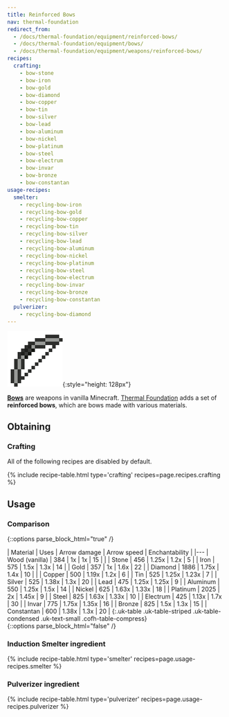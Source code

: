 ```yaml
---
title: Reinforced Bows
nav: thermal-foundation
redirect_from:
  - /docs/thermal-foundation/equipment/reinforced-bows/
  - /docs/thermal-foundation/equipment/bows/
  - /docs/thermal-foundation/equipment/weapons/reinforced-bows/
recipes:
  crafting:
    - bow-stone
    - bow-iron
    - bow-gold
    - bow-diamond
    - bow-copper
    - bow-tin
    - bow-silver
    - bow-lead
    - bow-aluminum
    - bow-nickel
    - bow-platinum
    - bow-steel
    - bow-electrum
    - bow-invar
    - bow-bronze
    - bow-constantan
usage-recipes:
  smelter:
    - recycling-bow-iron
    - recycling-bow-gold
    - recycling-bow-copper
    - recycling-bow-tin
    - recycling-bow-silver
    - recycling-bow-lead
    - recycling-bow-aluminum
    - recycling-bow-nickel
    - recycling-bow-platinum
    - recycling-bow-steel
    - recycling-bow-electrum
    - recycling-bow-invar
    - recycling-bow-bronze
    - recycling-bow-constantan
  pulverizer:
    - recycling-bow-diamond
---
```


![Reinforced Bows](/assets/images/thermal-foundation/bows.gif){:style="height: 128px"}


**[Bows](https://minecraft.gamepedia.com/Bow)** are weapons in vanilla
Minecraft. [Thermal Foundation](/docs/thermal-foundation/) adds a set of
**reinforced bows**, which are bows made with various materials.


Obtaining
---------

### Crafting
All of the following recipes are disabled by default.

{% include recipe-table.html type='crafting' recipes=page.recipes.crafting %}


Usage
-----

### Comparison
{::options parse_block_html="true" /}
<div class="uk-overflow-container">
| Material | Uses | Arrow damage | Arrow speed | Enchantability |
|---
| Wood (vanilla) | 384 | 1x | 1x | 15 |
|
| Stone | 456 | 1.25x | 1.2x | 5 |
| Iron | 575 | 1.5x | 1.3x | 14 |
| Gold | 357 | 1x | 1.6x | 22 |
| Diamond | 1886 | 1.75x | 1.4x | 10 |
|
| Copper | 500 | 1.19x | 1.2x | 6 |
| Tin | 525 | 1.25x | 1.23x | 7 |
| Silver | 525 | 1.38x | 1.3x | 20 |
| Lead | 475 | 1.25x | 1.25x | 9 |
| Aluminum | 550 | 1.25x | 1.5x | 14 |
| Nickel | 625 | 1.63x | 1.33x | 18 |
| Platinum | 2025 | 2x | 1.45x | 9 |
| Steel | 825 | 1.63x | 1.33x | 10 |
| Electrum | 425 | 1.13x | 1.7x | 30 |
| Invar | 775 | 1.75x | 1.35x | 16 |
| Bronze | 825 | 1.5x | 1.3x | 15 |
| Constantan | 600 | 1.38x | 1.3x | 20 |
{:.uk-table .uk-table-striped .uk-table-condensed .uk-text-small .cofh-table-compress}
</div>
{::options parse_block_html="false" /}

### Induction Smelter ingredient
{% include recipe-table.html type='smelter' recipes=page.usage-recipes.smelter %}

### Pulverizer ingredient
{% include recipe-table.html type='pulverizer' recipes=page.usage-recipes.pulverizer %}

